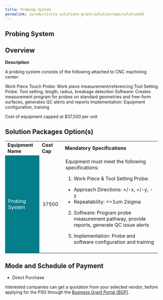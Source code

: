 ```yaml
---
title: Probing System
permalink: /productivity-solutions-grant/solutionrepo/solution93
---
```


## Probing System

## Overview

**Description**

A probing system consists of the following attached to CNC machining center:

Work Piece Touch Probe: Work piece measurement/referencing 
Tool Setting Probe: Tool setting, length, radius, breakage detection
Software: Creates measurement program for probes on standard geometries and free-form surfaces, generates QC alerts and reports
Implementation: Equipment configuration, training


Cost of equipment capped at $37,500 per unit 

## Solution Packages Option(s)

<table>
<tr>
<td><b>Equipment Name</b></td>
<td><b>Cost Cap</b></td>
<td><b>Mandatory Specifications</b></td>
</tr>
<tr>
<td style='padding: 10px; background-color: #037E8A; color: #FFFFFF;'>Probing System</td>
<td style='padding: 10px;'>37500</td>
<td style='padding: 10px;'>Equipment must meet the following specifications: 

1. Work Piece & Tool Setting Probe:
- Approach Directions: +/-x, +/-y, -z
- Repeatability: <=1um 2sigma

2. Software: Program probe measurement pathway, provide reports, generate QC issue alerts

3. Implementation: Probe and software configuration and training
</td>
</tr>
</table>

## Mode and Schedule of Payment

 - Direct Purchase

Interested companies can get a quotation from your selected vendor, before applying for the PSG through the <a href='https://www.businessgrants.gov.sg/' target='_blank' rel='noopener'>Business Grant Portal (BGP)</a>.

<script src="/jquery/resize-tables.js"></script>
